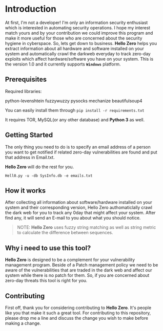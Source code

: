 # Introduction

At first, I'm not a developer! I'm only an information security enthusiast which is interested in automating security operations. I hope my interest match yours and by your contribution we could improve this program and make it more useful for those who are concerned about the security hygiene in cyberspace. 
So, lets get down to business.
**Hello Zero** helps you extract information about all hardware and software installed on your system and automatically crawl the darkweb everyday to track zero-day exploits which affect hardware/software you have on your system.
This is the version 1.0 and it currently supports **`Windows`** platform.


## Prerequisites

Required libraries:

  python-levenshtein
  fuzzywuzzy
  pysocks
  mechanize
  beautifulsoup4
  
You can easily install them through `pip install -r requirements.txt`
  
It requires TOR, MySQL(or any other database) and **Python 3** as well.


## Getting Started
The only thing you need to do is to specify an email address of a person you want to get notified if related zero-day vulnerabilities are found and put that address in Email.txt.

**Hello Zero** will do the rest for you.

```shell
Hell0.py -u -db SysInfo.db -e emails.txt
```
## How it works

After collecting all information about software/hardware installed on your system and their corresponding version, Hello Zero authomaticlally crawl the dark web for you to track any 0day that might affect your system. After find any, it will send an E-mail to you about what you should notice.
> NOTE: **Hello Zero** uses fuzzy string matching as well as string metric to calculate the difference between sequences.

## Why i need to use this tool?

**Hello Zero** is designed to be a complement for your vulnerability management program.
Beside of a Patch management policy we need to be aware of the vulnerabilities that are traded in the dark web and affect our system while there is no patch for them.
So, if you are concerned about zero-day threats this tool is right for you.

## Contributing

First off, thank you for considering contributing to **Hello Zero**. It's people like you that make it such a great tool.
For contributing to this repository, please drop me a line and discuss the change you wish to make before making a change.
